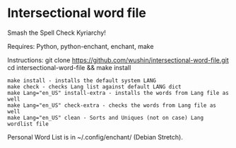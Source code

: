 # Intersectional word file

Smash the Spell Check Kyriarchy!

Requires: Python, python-enchant, enchant, make

Instructions:
    git clone https://github.com/wushin/intersectional-word-file.git
    cd intersectional-word-file && make install

    make install - installs the default system LANG
    make check - checks Lang list against default LANG dict
    make Lang="en_US" install-extra - installs the words from Lang file as well
    make Lang="en_US" check-extra - checks the words from Lang file as well
    make Lang="en_US" clean - Sorts and Uniques (not on case) Lang wordlist file

Personal Word List is in ~/.config/enchant/ (Debian Stretch).
